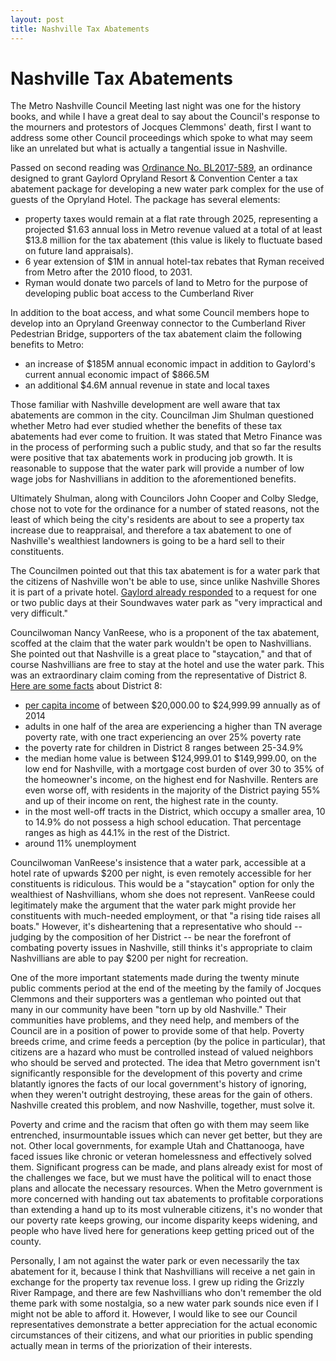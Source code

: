 ```yaml
---
layout: post
title: Nashville Tax Abatements
---
```


# Nashville Tax Abatements

The Metro Nashville Council Meeting last night was one for the history books, and while I have a great deal to say about the Council's response to the mourners and protestors of Jocques Clemmons' death, first I want to address some other Council proceedings which spoke to what may seem like an unrelated but what is actually a tangential issue in Nashville.

Passed on second reading was [Ordinance No. BL2017-589](http://www.nashville.gov/mc/ordinances/term_2015_2019/bl2017_589.htm), an ordinance designed to grant Gaylord Opryland Resort & Convention Center a tax abatement package for developing a new water park complex for the use of guests of the Opryland Hotel. The package has several elements:

* property taxes would remain at a flat rate through 2025, representing a projected $1.63 annual loss in Metro revenue valued at a total of at least $13.8 million for the tax abatement (this value is likely to fluctuate based on future land appraisals).
* 6 year extension of $1M in annual hotel-tax rebates that Ryman received from Metro after the 2010 flood, to 2031.
* Ryman would donate two parcels of land to Metro for the purpose of developing public boat access to the Cumberland River

In addition to the boat access, and what some Council members hope to develop into an Opryland Greenway connector to the Cumberland River Pedestrian Bridge, supporters of the tax abatement claim the following benefits to Metro:

* an increase of $185M annual economic impact in addition to Gaylord's current annual economic impact of $866.5M
* an additional $4.6M annual revenue in state and local taxes

Those familiar with Nashville development are well aware that tax abatements are common in the city. Councilman Jim Shulman questioned whether Metro had ever studied whether the benefits of these tax abatements had ever come to fruition. It was stated that Metro Finance was in the process of performing such a public study, and that so far the results were positive that tax abatements work in producing job growth. It is reasonable to suppose that the water park will provide a number of low wage jobs for Nashvillians in addition to the aforementioned benefits.

Ultimately Shulman, along with Councilors John Cooper and Colby Sledge, chose not to vote for the ordinance for a number of stated reasons, not the least of which being the city's residents are about to see a property tax increase due to reappraisal, and therefore a tax abatement to one of Nashville's wealthiest landowners is going to be a hard sell to their constituents. 

The Councilmen pointed out that this tax abatement is for a water park that the citizens of Nashville won't be able to use, since unlike Nashville Shores it is part of a private hotel. [Gaylord already responded](http://www.tennessean.com/story/news/2017/02/21/council-advances-14m-incentives-opryland-water-park/98191506/) to a request for one or two public days at their Soundwaves water park as "very impractical and very difficult." 

Councilwoman Nancy VanReese, who is a proponent of the tax abatement, scoffed at the claim that the water park wouldn't be open to Nashvillians. She pointed out that Nashville is a great place to "staycation," and that of course Nashvillians are free to stay at the hotel and use the water park. This was an extraordinary claim coming from the representative of District 8. [Here are some facts](http://www.nashville.gov/Portals/0/SiteContent/SocialServices/docs/cne/2015CNE-SurveyLink.pdf) about District 8:

* [per capita income](http://www.nashville.gov/Portals/0/SiteContent/SocialServices/docs/plann_coord/FullCNE-2014.pdf) of between $20,000.00 to $24,999.99 annually as of 2014
* adults in one half of the area are experiencing a higher than TN average poverty rate, with one tract experiencing an over 25% poverty rate
* the poverty rate for children in District 8 ranges between 25-34.9%
* the median home value is between $124,999.01 to $149,999.00, on the low end for Nashville, with a mortgage cost burden of over 30 to 35% of the homeowner's income, on the highest end for Nashville. Renters are even worse off, with residents in the majority of the District paying 55% and up of their income on rent, the highest rate in the county.
* in the most well-off tracts in the District, which occupy a smaller area, 10 to 14.9% do not possess a high school education. That percentage ranges as high as 44.1% in the rest of the District.
* around 11% unemployment

Councilwoman VanReese's insistence that a water park, accessible at a hotel rate of upwards $200 per night, is even remotely accessible for her constituents is ridiculous. This would be a "staycation" option for only the wealthiest of Nashvillians, whom she does not represent. VanReese could legitimately make the argument that the water park might provide her constituents with much-needed employment, or that "a rising tide raises all boats." However, it's disheartening that a representative who should -- judging by the composition of her District -- be near the forefront of combating poverty issues in Nashville, still thinks it's appropriate to claim Nashvillians are able to pay $200 per night for recreation. 

One of the more important statements made during the twenty minute public comments period at the end of the meeting by the family of Jocques Clemmons and their supporters was a gentleman who pointed out that many in our community have been "torn up by old Nashville." Their communities have problems, and they need help, and members of the Council are in a position of power to provide some of that help. Poverty breeds crime, and crime feeds a perception (by the police in particular), that citizens are a hazard who must be controlled instead of valued neighbors who should be served and protected. The idea that Metro government isn't significantly responsible for the development of this poverty and crime blatantly ignores the facts of our local government's history of ignoring, when they weren't outright destroying, these areas for the gain of others. Nashville created this problem, and now Nashville, together, must solve it.

Poverty and crime and the racism that often go with them may seem like entrenched, insurmountable issues which can never get better, but they are not. Other local governments, for example Utah and Chattanooga, have faced issues like chronic or veteran homelessness and effectively solved them. Significant progress can be made, and plans already exist for most of the challenges we face, but we must have the political will to enact those plans and allocate the necessary resources. When the Metro government is more concerned with handing out tax abatements to profitable corporations than extending a hand up to its most vulnerable citizens, it's no wonder that our poverty rate keeps growing, our income disparity keeps widening, and people who have lived here for generations keep getting priced out of the county.

Personally, I am not against the water park or even necessarily the tax abatement for it, because I think that Nashvillians will receive a net gain in exchange for the property tax revenue loss. I grew up riding the Grizzly River Rampage, and there are few Nashvillians who don't remember the old theme park with some nostalgia, so a new water park sounds nice even if I might not be able to afford it. However, I would like to see our Council representatives demonstrate a better appreciation for the actual economic circumstances of their citizens, and what our priorities in public spending actually mean in terms of the priorization of their interests. 
